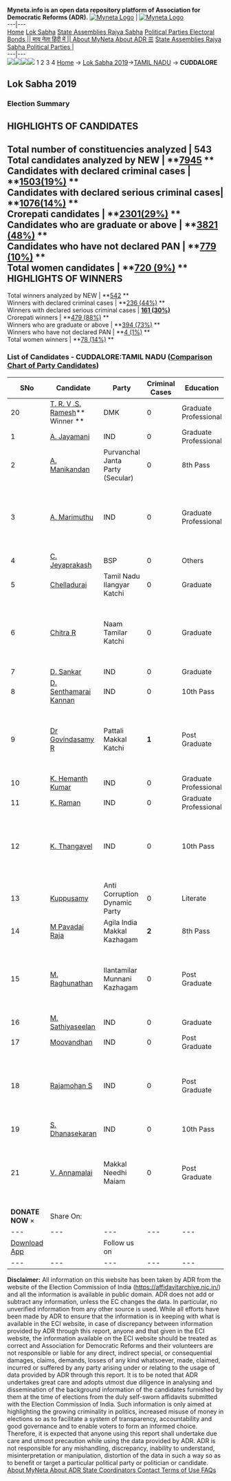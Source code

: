**Myneta.info is an open data repository platform of Association for Democratic Reforms (ADR).**
[![Myneta Logo](https://www.myneta.info/lib/img/myneta-logo.png)](https://www.myneta.info/) | [![Myneta Logo](https://www.myneta.info/lib/img/adr-logo.png)](https://adrindia.org)  
---|---  
[Home](https://www.myneta.info/) [Lok Sabha](https://www.myneta.info/#ls "Lok Sabha") [ State Assemblies ](https://www.myneta.info/#sa "State Assemblies") [Rajya Sabha](https://www.myneta.info/#rs "Rajya Sabha") [Political Parties ](https://www.myneta.info/party "Political Parties") [ Electoral Bonds ](https://www.myneta.info/electoral_bonds "Electoral Bonds") [ || माय नेता हिंदी में || ](https://translate.google.co.in/translate?prev=hp&hl=en&js=y&u=www.myneta.info&sl=en&tl=hi&history_state0=) [ About MyNeta ](https://adrindia.org/content/about-myneta) [ About ADR ](https://adrindia.org/about-adr/who-we-are) [☰](javascript:void\(0\))
[ State Assemblies ](https://www.myneta.info/#sa "State Assemblies") [ Rajya Sabha ](https://www.myneta.info/#rs "Rajya Sabha") [ Political Parties ](https://www.myneta.info/party "Political Parties")
|   
---|---  
![](https://www.myneta.info/lib/img/banner/banner-1.png)![](https://www.myneta.info/lib/img/banner/banner-2.png)![](https://www.myneta.info/lib/img/banner/banner-3.png)![](https://www.myneta.info/lib/img/banner/banner-4.png)
1  2  3  4 
[Home](https://www.myneta.info/) → [Lok Sabha 2019](https://www.myneta.info/LokSabha2019/)→[TAMIL NADU](https://www.myneta.info/LokSabha2019/index.php?action=show_constituencies&state_id=55) → **CUDDALORE**
### 
## Lok Sabha 2019
###  Election Summary 
HIGHLIGHTS OF CANDIDATES  
---  
Total number of constituencies analyzed |  543   
Total candidates analyzed by NEW | **[7945](https://www.myneta.info/LokSabha2019/index.php?action=summary&subAction=candidates_analyzed&sort=candidate#summary) **  
Candidates with declared criminal cases | **[1503(19%)](https://www.myneta.info/LokSabha2019/index.php?action=summary&subAction=crime&sort=candidate#summary) **  
Candidates with declared serious criminal cases| **[1076(14%)](https://www.myneta.info/LokSabha2019/index.php?action=summary&subAction=serious_crime&sort=candidate#summary) **  
Crorepati candidates | **[2301(29%)](https://www.myneta.info/LokSabha2019/index.php?action=summary&subAction=crorepati&sort=candidate#summary) **  
Candidates who are graduate or above | **[3821 (48%)](https://www.myneta.info/LokSabha2019/index.php?action=summary&subAction=education&sort=candidate#summary) **  
Candidates who have not declared PAN | **[779 (10%)](https://www.myneta.info/LokSabha2019/index.php?action=summary&subAction=without_pan&sort=candidate#summary) **  
Total women candidates | **[720 (9%)](https://www.myneta.info/LokSabha2019/index.php?action=summary&subAction=women_candidate&sort=candidate#summary) **  
HIGHLIGHTS OF WINNERS  
---  
Total winners analyzed by NEW | **[542](https://www.myneta.info/LokSabha2019/index.php?action=summary&subAction=winner_analyzed&sort=candidate#summary) **  
Winners with declared criminal cases | **[236 (44%)](https://www.myneta.info/LokSabha2019/index.php?action=summary&subAction=winner_crime&sort=candidate#summary) **  
Winners with declared serious criminal cases | **[161 (30%)](https://www.myneta.info/LokSabha2019/index.php?action=summary&subAction=winner_serious_crime&sort=candidate#summary)**  
Crorepati winners | **[479 (88%)](https://www.myneta.info/LokSabha2019/index.php?action=summary&subAction=winner_crorepati&sort=candidate#summary) **  
Winners who are graduate or above | **[394 (73%)](https://www.myneta.info/LokSabha2019/index.php?action=summary&subAction=winner_education&sort=candidate#summary) **  
Winners who have not declared PAN | **[4 (1%)](https://www.myneta.info/LokSabha2019/index.php?action=summary&subAction=winner_without_pan&sort=candidate#summary) **  
Total women winners | **[78 (14%)](https://www.myneta.info/LokSabha2019/index.php?action=summary&subAction=winner_women&sort=candidate#summary) **  
### List of Candidates - CUDDALORE:TAMIL NADU ([Comparison Chart of Party Candidates](https://www.myneta.info/LokSabha2019/comparisonchart.php?constituency_id=832))
SNo | Candidate| Party| Criminal Cases| Education| Age| Total Assets| Liabilities  
---|---|---|---|---|---|---|---  
20  | [T. R. V .S. Ramesh](https://www.myneta.info/LokSabha2019/candidate.php?candidate_id=8269)** Winner ** | DMK | 0 | Graduate Professional| 48 | Rs 42,33,78,552 ~ 42 Crore+ | Rs 10,28,28,604 ~ 10 Crore+  
1  | [A. Jayamani](https://www.myneta.info/LokSabha2019/candidate.php?candidate_id=8286) | IND | 0 | Graduate Professional| 35 | Rs 9,10,000 ~ 9 Lacs+ | Rs 0 ~   
2  | [A. Manikandan](https://www.myneta.info/LokSabha2019/candidate.php?candidate_id=8275) | Purvanchal Janta Party (Secular) | 0 | 8th Pass| 43 | Rs 4,91,750 ~ 4 Lacs+ | Rs 9,20,000 ~ 9 Lacs+  
3  | [A. Marimuthu](https://www.myneta.info/LokSabha2019/candidate.php?candidate_id=8284) | IND | 0 | Graduate Professional| 34 | ![](https://myneta.info/image_v2.php?myneta_folder=LokSabha2019&candidate_id=8284&col=ta) | ![](https://myneta.info/image_v2.php?myneta_folder=LokSabha2019&candidate_id=8284&col=lia)  
4  | [C. Jeyaprakash](https://www.myneta.info/LokSabha2019/candidate.php?candidate_id=8270) | BSP | 0 | Others| 35 | Rs 14,07,500 ~ 14 Lacs+ | Rs 7,48,000 ~ 7 Lacs+  
5  | [Chelladurai](https://www.myneta.info/LokSabha2019/candidate.php?candidate_id=8273) | Tamil Nadu Ilangyar Katchi | 0 | Graduate| 35 | Rs 1,75,000 ~ 1 Lacs+ | Rs 0 ~   
6  | [Chitra R](https://www.myneta.info/LokSabha2019/candidate.php?candidate_id=5307) | Naam Tamilar Katchi | 0 | Graduate| 40 | ![](https://myneta.info/image_v2.php?myneta_folder=LokSabha2019&candidate_id=5307&col=ta) | ![](https://myneta.info/image_v2.php?myneta_folder=LokSabha2019&candidate_id=5307&col=lia)  
7  | [D. Sankar](https://www.myneta.info/LokSabha2019/candidate.php?candidate_id=8279) | IND | 0 | Graduate| 27 | Rs 2,42,500 ~ 2 Lacs+ | Rs 0 ~   
8  | [D. Senthamarai Kannan](https://www.myneta.info/LokSabha2019/candidate.php?candidate_id=8281) | IND | 0 | 10th Pass| 55 | Rs 75,44,600 ~ 75 Lacs+ | Rs 29,50,000 ~ 29 Lacs+  
9  | [Dr Govindasamy R](https://www.myneta.info/LokSabha2019/candidate.php?candidate_id=5308) | Pattali Makkal Katchi | **1** | Post Graduate| 69 | ![](https://myneta.info/image_v2.php?myneta_folder=LokSabha2019&candidate_id=5308&col=ta) | ![](https://myneta.info/image_v2.php?myneta_folder=LokSabha2019&candidate_id=5308&col=lia)  
10  | [K. Hemanth Kumar](https://www.myneta.info/LokSabha2019/candidate.php?candidate_id=8287) | IND | 0 | Graduate Professional| 28 | Rs 73,95,000 ~ 73 Lacs+ | Rs 9,00,000 ~ 9 Lacs+  
11  | [K. Raman](https://www.myneta.info/LokSabha2019/candidate.php?candidate_id=8278) | IND | 0 | Graduate Professional| 43 | Rs 25,56,600 ~ 25 Lacs+ | Rs 6,80,000 ~ 6 Lacs+  
12  | [K. Thangavel](https://www.myneta.info/LokSabha2019/candidate.php?candidate_id=8282) | IND | 0 | 10th Pass| 50 | ![](https://myneta.info/image_v2.php?myneta_folder=LokSabha2019&candidate_id=8282&col=ta) | ![](https://myneta.info/image_v2.php?myneta_folder=LokSabha2019&candidate_id=8282&col=lia)  
13  | [Kuppusamy](https://www.myneta.info/LokSabha2019/candidate.php?candidate_id=8272) | Anti Corruption Dynamic Party | 0 | Literate| 65 | Rs 24,53,000 ~ 24 Lacs+ | Rs 0 ~   
14  | [M Pavadai Raja](https://www.myneta.info/LokSabha2019/candidate.php?candidate_id=8274) | Agila India Makkal Kazhagam | **2** | 8th Pass| 40 | Rs 9,86,000 ~ 9 Lacs+ | Rs 3,50,000 ~ 3 Lacs+  
15  | [M. Raghunathan](https://www.myneta.info/LokSabha2019/candidate.php?candidate_id=8276) | Ilantamilar Munnani Kazhagam | 0 | Post Graduate| 48 | ![](https://myneta.info/image_v2.php?myneta_folder=LokSabha2019&candidate_id=8276&col=ta) | ![](https://myneta.info/image_v2.php?myneta_folder=LokSabha2019&candidate_id=8276&col=lia)  
16  | [M. Sathiyaseelan](https://www.myneta.info/LokSabha2019/candidate.php?candidate_id=8280) | IND | 0 | Graduate| 38 | Rs 1,01,100 ~ 1 Lacs+ | Rs 0 ~   
17  | [Moovandhan](https://www.myneta.info/LokSabha2019/candidate.php?candidate_id=8285) | IND | 0 | Post Graduate| 42 | Rs 24,92,000 ~ 24 Lacs+ | Rs 0 ~   
18  | [Rajamohan S](https://www.myneta.info/LokSabha2019/candidate.php?candidate_id=4756) | IND | 0 | Post Graduate| 66 | ![](https://myneta.info/image_v2.php?myneta_folder=LokSabha2019&candidate_id=4756&col=ta) | ![](https://myneta.info/image_v2.php?myneta_folder=LokSabha2019&candidate_id=4756&col=lia)  
19  | [S. Dhanasekaran](https://www.myneta.info/LokSabha2019/candidate.php?candidate_id=8283) | IND | 0 | 10th Pass| 37 | Rs 4,39,950 ~ 4 Lacs+ | Rs 0 ~   
21  | [V. Annamalai](https://www.myneta.info/LokSabha2019/candidate.php?candidate_id=8271) | Makkal Needhi Maiam | 0 | Post Graduate| 44 | ![](https://myneta.info/image_v2.php?myneta_folder=LokSabha2019&candidate_id=8271&col=ta) | ![](https://myneta.info/image_v2.php?myneta_folder=LokSabha2019&candidate_id=8271&col=lia)  
|  **DONATE NOW** × |  Share On:  | [](https://api.whatsapp.com/send?text=https%3A%2F%2Fmyneta.info%2Fpunjab2022%2Findex.php%3Faction%3Dshow_constituencies%26state_id%3D19) | [](https://www.facebook.com/sharer/sharer.php?u=https%3A%2F%2Fmyneta.info%2Fpunjab2022%2Findex.php%3Faction%3Dshow_constituencies%26state_id%3D19) | [](https://twitter.com/share?url=https%3A%2F%2Fmyneta.info%2Fpunjab2022%2Findex.php%3Faction%3Dshow_constituencies%26state_id%3D19)  
---|---|---|---|---  
| [ Download App ](https://play.google.com/store/apps/details?id=com.webrosoft.myneta1&pcampaignid=pcampaignidMKT-Other-global-all-co-prtnr-py-PartBadge-Mar2515-1) | [](https://play.google.com/store/apps/details?id=com.webrosoft.myneta1&pcampaignid=pcampaignidMKT-Other-global-all-co-prtnr-py-PartBadge-Mar2515-1) |  Follow us on  | [](https://www.facebook.com/adrindia.org/) | [](https://twitter.com/adrspeaks) | [](https://groups.google.com/g/national-election-watch?hl=en&pli=1) | [](https://www.instagram.com/adrspeaks/) | [](https://www.youtube.com/user/adrspeaks) | [](https://sharechat.com/profile/adrspeaks)  
---|---|---|---|---|---|---|---|---  
**Disclaimer:** All information on this website has been taken by ADR from the website of the Election Commission of India (https://affidavitarchive.nic.in/) and all the information is available in public domain. ADR does not add or subtract any information, unless the EC changes the data. In particular, no unverified information from any other source is used. While all efforts have been made by ADR to ensure that the information is in keeping with what is available in the ECI website, in case of discrepancy between information provided by ADR through this report, anyone and that given in the ECI website, the information available on the ECI website should be treated as correct and Association for Democratic Reforms and their volunteers are not responsible or liable for any direct, indirect special, or consequential damages, claims, demands, losses of any kind whatsoever, made, claimed, incurred or suffered by any party arising under or relating to the usage of data provided by ADR through this report. It is to be noted that ADR undertakes great care and adopts utmost due diligence in analysing and dissemination of the background information of the candidates furnished by them at the time of elections from the duly self-sworn affidavits submitted with the Election Commission of India. Such information is only aimed at highlighting the growing criminality in politics, increased misuse of money in elections so as to facilitate a system of transparency, accountability and good governance and to enable voters to form an informed choice. Therefore, it is expected that anyone using this report shall undertake due care and utmost precaution while using the data provided by ADR. ADR is not responsible for any mishandling, discrepancy, inability to understand, misinterpretation or manipulation, distortion of the data in such a way so as to benefit or target a particular political party or politician or candidate. 
[ About MyNeta ](https://adrindia.org/content/about-myneta) [ About ADR ](https://adrindia.org/about-adr/who-we-are) [ State Coordinators ](https://adrindia.org/about-adr/state-coordinators) [ Contact ](https://adrindia.org/contact-us) [ Terms of Use ](https://adrindia.org/content/adr-terms-use) [ FAQs ](https://adrindia.org/content/faqs)
